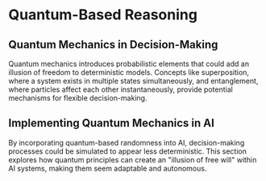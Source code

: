 # Quantum-Based Reasoning

## Quantum Mechanics in Decision-Making
Quantum mechanics introduces probabilistic elements that could add an illusion of freedom to deterministic models. Concepts like superposition, where a system exists in multiple states simultaneously, and entanglement, where particles affect each other instantaneously, provide potential mechanisms for flexible decision-making.

## Implementing Quantum Mechanics in AI
By incorporating quantum-based randomness into AI, decision-making processes could be simulated to appear less deterministic. This section explores how quantum principles can create an "illusion of free will" within AI systems, making them seem adaptable and autonomous.
